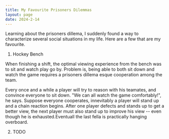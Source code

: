 ```yaml
---
title: My Favourite Prisoners Dilemmas 
layout: page
date: 2024-2-14
---
```


Learning about the prisoners dillema, I suddenly found a way to characterize several social situations in my life. Here are a few that are my favourite.

1. Hockey Bench

When finishing a shift, the optimal viewing experience from the bench was to sit and watch play go by. Problem is, being able to both sit down and watch the game requires a prisoners dillema esque cooperation among the team.

Every once and a while a player will try to reason with his teamates, and convince everyone to sit down. "We can all watch the game comfortably!", he says. Suppose everyone cooperates, innevitably a player will stand up and a chain reaction begins. After one player defects and stands up to get a better view, the next player must also stand up to improve his view -- even though he is exhausted.Eventuall the last fella is practically hanging overboard.

2. TODO